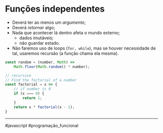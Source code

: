 # Funções independentes
- Deverá ter ao menos um *argumento*;
- Deverá *retornar* algo;
- Nada que acontecer lá dentro afeta o mundo externo;
	- dados imutáveis;
	- não guardar estado.
- Não faremos uso de loops (`for, while`), mas se houver necessidade de tal, usaremos recursão (a função chama ela mesma).

```js
const random = (number, Math) =>
	Math.floor(Math.random() * number);

// recursive
// Find the factorial of a number
const factorial = x => {
	// if number is 0
	if (x === 0) {
		return 1;
	}
	return x * factorial(x - 1);
}
```
---
#javascript #programação_funcional 